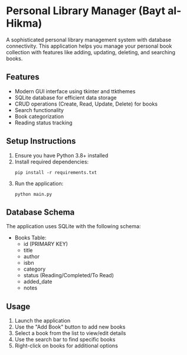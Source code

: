 # Personal Library Manager (Bayt al-Hikma)

A sophisticated personal library management system with database connectivity. This application helps you manage your personal book collection with features like adding, updating, deleting, and searching books.

## Features

- Modern GUI interface using tkinter and ttkthemes
- SQLite database for efficient data storage
- CRUD operations (Create, Read, Update, Delete) for books
- Search functionality
- Book categorization
- Reading status tracking

## Setup Instructions

1. Ensure you have Python 3.8+ installed
2. Install required dependencies:
   ```
   pip install -r requirements.txt
   ```
3. Run the application:
   ```
   python main.py
   ```

## Database Schema

The application uses SQLite with the following schema:

- Books Table:
  - id (PRIMARY KEY)
  - title
  - author
  - isbn
  - category
  - status (Reading/Completed/To Read)
  - added_date
  - notes

## Usage

1. Launch the application
2. Use the "Add Book" button to add new books
3. Select a book from the list to view/edit details
4. Use the search bar to find specific books
5. Right-click on books for additional options 